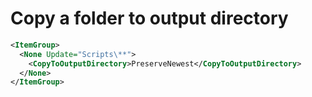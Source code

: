 # Copy a folder to output directory

```xml
<ItemGroup>
  <None Update="Scripts\**">
    <CopyToOutputDirectory>PreserveNewest</CopyToOutputDirectory>
  </None>
</ItemGroup>

```
